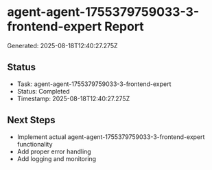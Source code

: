 # agent-agent-1755379759033-3-frontend-expert Report

Generated: 2025-08-18T12:40:27.275Z

## Status
- Task: agent-agent-1755379759033-3-frontend-expert
- Status: Completed
- Timestamp: 2025-08-18T12:40:27.275Z

## Next Steps
- Implement actual agent-agent-1755379759033-3-frontend-expert functionality
- Add proper error handling
- Add logging and monitoring
